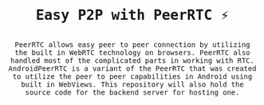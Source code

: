<samp align="center">
  <h1>Easy P2P with PeerRTC ⚡</h1>
  
  <br/>
  <div>
     PeerRTC allows easy peer to peer connection by utilizing the built in WebRTC technology on browsers. 
    PeerRTC also handled most of the complicated parts in working with RTC. 
    AndroidPeerRTC is a variant of the PeerRTC that was created to utilize the peer to peer capabilities in Android using built in WebViews. 
    This repository will also hold the source code for the backend server for hosting one.
  </div>
  
  
  
  
</samp>
